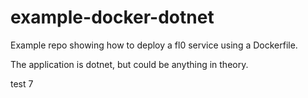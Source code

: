 # example-docker-dotnet

Example repo showing how to deploy a fl0 service using a Dockerfile.

The application is dotnet, but could be anything in theory.

test 7
